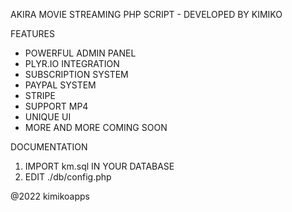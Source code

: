 AKIRA MOVIE STREAMING PHP SCRIPT - DEVELOPED BY KIMIKO

FEATURES
- POWERFUL ADMIN PANEL
- PLYR.IO INTEGRATION
- SUBSCRIPTION SYSTEM
- PAYPAL SYSTEM
- STRIPE
- SUPPORT MP4
- UNIQUE UI
- MORE AND MORE COMING SOON

DOCUMENTATION

1. IMPORT km.sql IN YOUR DATABASE
2. EDIT ./db/config.php

@2022 kimikoapps

